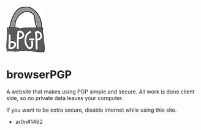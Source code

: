 ![browserPGP Logo](https://raw.githubusercontent.com/browserPGP/browserPGP.github.io/master/s_logo.png)
# browserPGP
A website that makes using PGP simple and secure. All work is done client side, so no private data leaves your computer.

If you want to be extra secure, disable internet while using this site.

- ar0n#1462
